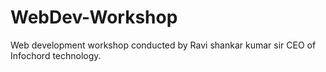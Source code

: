 # WebDev-Workshop
Web development workshop conducted by Ravi shankar kumar sir CEO of Infochord technology.
